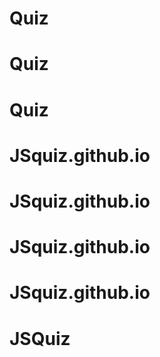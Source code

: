 # Quiz
# Quiz
# Quiz
# JSquiz.github.io
# JSquiz.github.io
# JSquiz.github.io
# JSquiz.github.io
# JSQuiz
